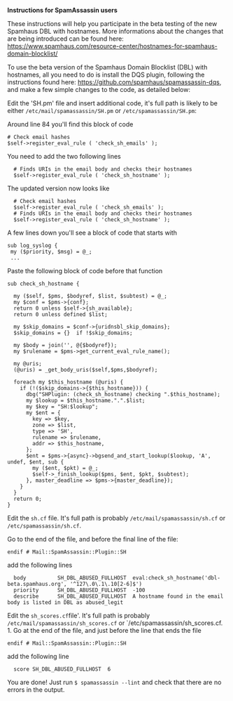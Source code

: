 **Instructions for SpamAssassin users**

These instructions will help you participate in the beta testing of the new Spamhaus DBL with hostnames. More informations about the changes that are being introduced can be found here: https://www.spamhaus.com/resource-center/hostnames-for-spamhaus-domain-blocklist/

To use the beta version of the Spamhaus Domain Blocklist (DBL) with hostnames, all you need to do is install the DQS plugin, following the instructions found here: https://github.com/spamhaus/spamassassin-dqs, and make a few simple changes to the code, as detailed below:

Edit the 'SH.pm' file and insert additional code, it's full path is likely to be either `/etc/mail/spamassassin/SH.pm` or `/etc/spamassassin/SH.pm`:

 Around line 84 you'll find this block of code

	# Check email hashes
	$self->register_eval_rule ( 'check_sh_emails' );
	
You need to add the two following lines

	  # Finds URIs in the email body and checks their hostnames
	  $self->register_eval_rule ( 'check_sh_hostname' );

The updated version now looks like

	  # Check email hashes
	  $self->register_eval_rule ( 'check_sh_emails' );
	  # Finds URIs in the email body and checks their hostnames
	  $self->register_eval_rule ( 'check_sh_hostname' );
	
A few lines down you'll see a block of code that starts with

	sub log_syslog {
	 my ($priority, $msg) = @_;	
	 ...
	 
Paste the following block of code before that function

	sub check_sh_hostname {
	
	  my ($self, $pms, $bodyref, $list, $subtest) = @_;
	  my $conf = $pms->{conf};
	  return 0 unless $self->{sh_available};
	  return 0 unless defined $list;
	
	  my $skip_domains = $conf->{uridnsbl_skip_domains};
	  $skip_domains = {}  if !$skip_domains;
	
	  my $body = join('', @{$bodyref});
	  my $rulename = $pms->get_current_eval_rule_name();
	
	  my @uris;
	  (@uris) = _get_body_uris($self,$pms,$bodyref);
	
	  foreach my $this_hostname (@uris) {
	    if (!($skip_domains->{$this_hostname})) {
	      dbg("SHPlugin: (check_sh_hostname) checking ".$this_hostname);
	      my $lookup = $this_hostname.".".$list;
	      my $key = "SH:$lookup";
	      my $ent = {
	        key => $key,
	        zone => $list,
	        type => 'SH',
	        rulename => $rulename,
	        addr => $this_hostname,
	      };
	      $ent = $pms->{async}->bgsend_and_start_lookup($lookup, 'A', undef, $ent, sub {
	        my ($ent, $pkt) = @_;
	        $self->_finish_lookup($pms, $ent, $pkt, $subtest);
	      }, master_deadline => $pms->{master_deadline});
	    }
	  }
	  return 0;
	}

Edit the `sh.cf` file. It's full path is probably `/etc/mail/spamassassin/sh.cf` or `/etc/spamassassin/sh.cf`. 

Go to the end of the file, and before the final line of the file:

	endif # Mail::SpamAssassin::Plugin::SH
	
add the following lines

	  body          SH_DBL_ABUSED_FULLHOST  eval:check_sh_hostname('dbl-beta.spamhaus.org', '^127\.0\.1\.10[2-6]$')
	  priority      SH_DBL_ABUSED_FULLHOST  -100
	  describe      SH_DBL_ABUSED_FULLHOST  A hostname found in the email body is listed in DBL as abused_legit
	
Edit the `sh_scores.cf`file'. It's full path is probably `/etc/mail/spamassassin/sh_scores.cf` or `/etc/spamassassin/sh_scores.cf. 
	1. Go at the end of the file, and just before the line that ends the file

	endif # Mail::SpamAssassin::Plugin::SH

add the following line

	  score SH_DBL_ABUSED_FULLHOST  6

You are done! Just run `$ spamassassin --lint` and check that there are no errors in the output.
